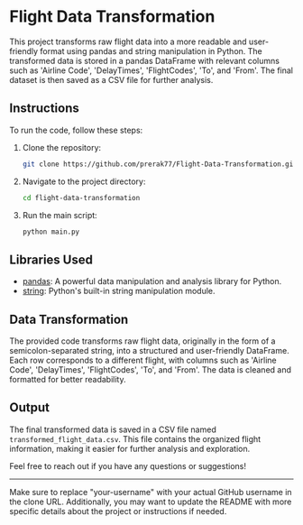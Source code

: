 # Flight Data Transformation

This project transforms raw flight data into a more readable and user-friendly format using pandas and string manipulation in Python. The transformed data is stored in a pandas DataFrame with relevant columns such as 'Airline Code', 'DelayTimes', 'FlightCodes', 'To', and 'From'. The final dataset is then saved as a CSV file for further analysis.

## Instructions

To run the code, follow these steps:

1. Clone the repository:

   ```bash
   git clone https://github.com/prerak77/Flight-Data-Transformation.git
   ```

2. Navigate to the project directory:

   ```bash
   cd flight-data-transformation
   ```

3. Run the main script:

   ```bash
   python main.py
   ```

## Libraries Used

- [pandas](https://pandas.pydata.org/): A powerful data manipulation and analysis library for Python.
- [string](https://docs.python.org/3/library/string.html): Python's built-in string manipulation module.

## Data Transformation

The provided code transforms raw flight data, originally in the form of a semicolon-separated string, into a structured and user-friendly DataFrame. Each row corresponds to a different flight, with columns such as 'Airline Code', 'DelayTimes', 'FlightCodes', 'To', and 'From'. The data is cleaned and formatted for better readability.

## Output

The final transformed data is saved in a CSV file named `transformed_flight_data.csv`. This file contains the organized flight information, making it easier for further analysis and exploration.

Feel free to reach out if you have any questions or suggestions!

---

Make sure to replace "your-username" with your actual GitHub username in the clone URL. Additionally, you may want to update the README with more specific details about the project or instructions if needed.
